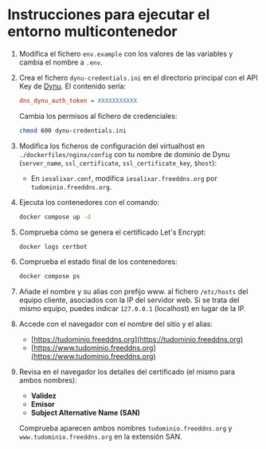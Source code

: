 # Instrucciones para ejecutar el entorno multicontenedor

1. Modifica el fichero `env.example` con los valores de las variables y cambia el nombre a `.env`.

2. Crea el fichero `dynu-credentials.ini` en el directorio principal con el API Key de [Dynu](https://www.dynu.com/). El contenido sería:

   ```ini
   dns_dynu_auth_token = XXXXXXXXXXX
   ```

   Cambia los permisos al fichero de credenciales:
   ```bash
   chmod 600 dynu-credentials.ini
   ```

3. Modifica los ficheros de configuración del virtualhost en `./dockerfiles/nginx/config` con tu nombre de dominio de Dynu (`server_name`, `ssl_certificate`, `ssl_certificate_key`, `$host`):
   - En `iesalixar.conf`, modifica `iesalixar.freeddns.org` por `tudominio.freeddns.org`.

4. Ejecuta los contenedores con el comando:
   ```bash
   docker compose up -d
   ```
5. Comprueba cómo se genera el certificado Let's Encrypt:
   ```bash
   docker logs certbot
   ```

6. Comprueba el estado final de los contenedores:
   ```bash
   docker compose ps
   ```

7. Añade el nombre y su alias con prefijo www. al fichero `/etc/hosts` del equipo cliente, asociados con la IP del servidor web. Si se trata del mismo equipo, puedes indicar `127.0.0.1` (localhost) en lugar de la IP.

8. Accede con el navegador con el nombre del sitio y el alias:
   - [https://tudominio.freeddns.org](https://tudominio.freeddns.org)
   - [https://www.tudominio.freeddns.org](https://www.tudominio.freeddns.org)

9. Revisa en el navegador los detalles del certificado (el mismo para ambos nombres): 
   - **Validez**
   - **Emisor**
   - **Subject Alternative Name (SAN)**

   Comprueba aparecen ambos nombres `tudominio.freeddns.org` y `www.tudominio.freeddns.org` en la extensión SAN.



